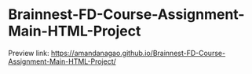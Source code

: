 # Brainnest-FD-Course-Assignment-Main-HTML-Project

Preview link: https://amandanagao.github.io/Brainnest-FD-Course-Assignment-Main-HTML-Project/

